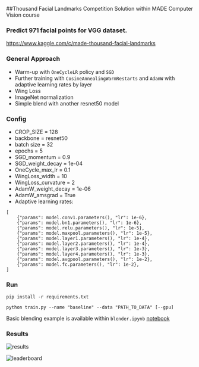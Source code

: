 ##Thousand Facial Landmarks Competition Solution within MADE Computer Vision course
### Predict 971 facial points for VGG dataset. 
https://www.kaggle.com/c/made-thousand-facial-landmarks

### General Approach
* Warm-up with `OneCycleLR` policy and `SGD`
* Further training with `CosineAnnealingWarmRestarts` and `AdamW` with adaptive learning rates by layer
* Wing Loss
* ImageNet normalization
* Simple blend with another resnet50 model


### Config
* CROP_SIZE = 128
* backbone = resnet50
* batch size = 32
* epochs = 5
* SGD_momentum = 0.9
* SGD_weight_decay = 1e-04
* OneCycle_max_lr = 0.1
* WingLoss_width = 10
* WingLoss_curvature = 2
* AdamW_weight_decay = 1e-06
* AdamW_amsgrad = True
* Adaptive learning rates:
```
[
    {"params": model.conv1.parameters(), "lr": 1e-6},
    {"params": model.bn1.parameters(), "lr": 1e-6},
    {"params": model.relu.parameters(), "lr": 1e-5},
    {"params": model.maxpool.parameters(), "lr": 1e-5},
    {"params": model.layer1.parameters(), "lr": 1e-4},
    {"params": model.layer2.parameters(), "lr": 1e-4},
    {"params": model.layer3.parameters(), "lr": 1e-3},
    {"params": model.layer4.parameters(), "lr": 1e-3},
    {"params": model.avgpool.parameters(), "lr": 1e-2},
    {"params": model.fc.parameters(), "lr": 1e-2},
]
```

### Run
```pip install -r requirements.txt```

```python train.py --name "baseline" --data "PATH_TO_DATA" [--gpu]```

Basic blending example is available within `blender.ipynb` [notebook](blender.ipynb)

### Results
![results](images/submission.png)

![leaderboard](images/lb.png)
